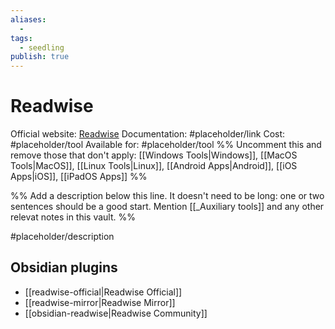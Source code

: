 ```yaml
---
aliases:
  -
tags:
  - seedling
publish: true
---
```


# Readwise

Official website: [Readwise](https://readwise.io/i/ac9)
Documentation: #placeholder/link
Cost: #placeholder/tool
Available for: #placeholder/tool %% Uncomment this and remove those that don't apply: [[Windows Tools|Windows]], [[MacOS Tools|MacOS]], [[Linux Tools|Linux]], [[Android Apps|Android]], [[iOS Apps|iOS]], [[iPadOS Apps]] %%

%% Add a description below this line. It doesn't need to be long: one or two sentences should be a good start. Mention [[_Auxiliary tools]] and any other relevat notes in this vault. %%

#placeholder/description

## Obsidian plugins

- [[readwise-official|Readwise Official]]
- [[readwise-mirror|Readwise Mirror]]
- [[obsidian-readwise|Readwise Community]]
